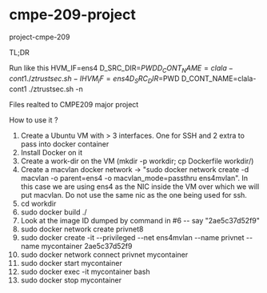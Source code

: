 # cmpe-209-project
project-cmpe-209

TL;DR

Run like this 
HVM_IF=ens4 D_SRC_DIR=$PWD D_CONT_NAME=clala-cont1 ./ztrustsec.sh -I
HVM_IF=ens4 D_SRC_DIR=$PWD D_CONT_NAME=clala-cont1 ./ztrustsec.sh -n

Files realted to CMPE209 major project

How to use it ?

1. Create a Ubuntu VM with > 3 interfaces. One for SSH and 2 extra to pass into docker container
2. Install Docker on it
3. Create a work-dir on the VM (mkdir -p workdir; cp Dockerfile workdir/)
4. Create a macvlan docker network -> 
"sudo docker network  create -d macvlan -o parent=ens4 -o macvlan_mode=passthru ens4mvlan". 
In this case we are using ens4 as the NIC inside the VM over which we will put macvlan. Do not use the same nic as the one being used for ssh.
5. cd workdir
6. sudo docker build ./
7. Look at the image ID dumped by command in #6 -- say "2ae5c37d52f9"
8. sudo docker network create privnet8 
9. sudo docker create -it --privileged --net ens4mvlan --name privnet --name mycontainer 2ae5c37d52f9
10. sudo docker network connect privnet mycontainer
11. sudo docker start mycontainer
12. sudo docker exec -it mycontainer bash
13. sudo docker stop mycontainer


